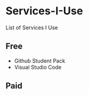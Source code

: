 # Services-I-Use
List of Services I Use

## Free

* Github Student Pack
* Visual Studio Code

## Paid
